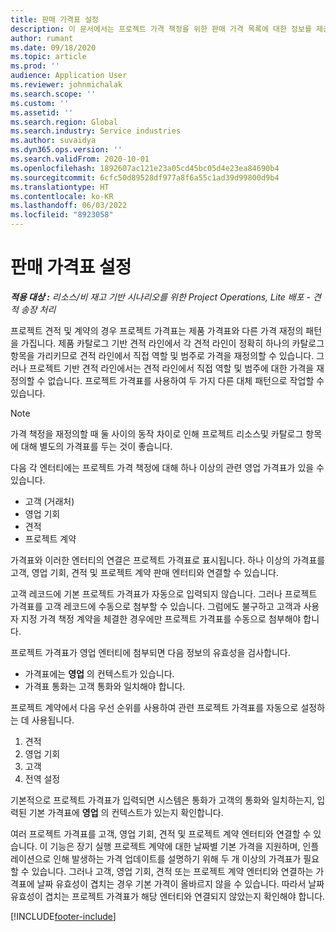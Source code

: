 ```yaml
---
title: 판매 가격표 설정
description: 이 문서에서는 프로젝트 가격 책정을 위한 판매 가격 목록에 대한 정보를 제공합니다.
author: rumant
ms.date: 09/18/2020
ms.topic: article
ms.prod: ''
audience: Application User
ms.reviewer: johnmichalak
ms.search.scope: ''
ms.custom: ''
ms.assetid: ''
ms.search.region: Global
ms.search.industry: Service industries
ms.author: suvaidya
ms.dyn365.ops.version: ''
ms.search.validFrom: 2020-10-01
ms.openlocfilehash: 1892607ac121e23a05cd45bc05d4e23ea84690b4
ms.sourcegitcommit: 6cfc50d89528df977a8f6a55c1ad39d99800d9b4
ms.translationtype: HT
ms.contentlocale: ko-KR
ms.lasthandoff: 06/03/2022
ms.locfileid: "8923058"
---
```

# <a name="set-up-a-sales-price-list"></a>판매 가격표 설정

_**적용 대상 :** 리소스/비 재고 기반 시나리오를 위한 Project Operations, Lite 배포 - 견적 송장 처리_

프로젝트 견적 및 계약의 경우 프로젝트 가격표는 제품 가격표와 다른 가격 재정의 패턴을 가집니다. 제품 카탈로그 기반 견적 라인에서 각 견적 라인이 정확히 하나의 카탈로그 항목을 가리키므로 견적 라인에서 직접 역할 및 범주로 가격을 재정의할 수 있습니다. 그러나 프로젝트 기반 견적 라인에서는 견적 라인에서 직접 역할 및 범주에 대한 가격을 재정의할 수 없습니다. 프로젝트 가격표를 사용하여 두 가지 다른 대체 패턴으로 작업할 수 있습니다.

> [!NOTE]
> 가격 책정을 재정의할 때 둘 사이의 동작 차이로 인해 프로젝트 리소스및 카탈로그 항목에 대해 별도의 가격표를 두는 것이 좋습니다.

다음 각 엔터티에는 프로젝트 가격 책정에 대해 하나 이상의 관련 영업 가격표가 있을 수 있습니다.

- 고객 (거래처) 
- 영업 기회 
- 견적 
- 프로젝트 계약

가격표와 이러한 엔터티의 연결은 프로젝트 가격표로 표시됩니다. 하나 이상의 가격표를 고객, 영업 기회, 견적 및 프로젝트 계약 판매 엔터티와 연결할 수 있습니다.

고객 레코드에 기본 프로젝트 가격표가 자동으로 입력되지 않습니다. 그러나 프로젝트 가격표를 고객 레코드에 수동으로 첨부할 수 있습니다. 그럼에도 불구하고 고객과 사용자 지정 가격 책정 계약을 체결한 경우에만 프로젝트 가격표를 수동으로 첨부해야 합니다. 

프로젝트 가격표가 영업 엔터티에 첨부되면 다음 정보의 유효성을 검사합니다.

- 가격표에는 **영업** 의 컨텍스트가 있습니다. 
- 가격표 통화는 고객 통화와 일치해야 합니다. 

프로젝트 계약에서 다음 우선 순위를 사용하여 관련 프로젝트 가격표를 자동으로 설정하는 데 사용됩니다.

1. 견적
2. 영업 기회
3. 고객 
4. 전역 설정 

기본적으로 프로젝트 가격표가 입력되면 시스템은 통화가 고객의 통화와 일치하는지, 입력된 기본 가격표에 **영업** 의 컨텍스트가 있는지 확인합니다.

여러 프로젝트 가격표를 고객, 영업 기회, 견적 및 프로젝트 계약 엔터티와 연결할 수 있습니다. 이 기능은 장기 실행 프로젝트 계약에 대한 날짜별 기본 가격을 지원하며, 인플레이션으로 인해 발생하는 가격 업데이트를 설명하기 위해 두 개 이상의 가격표가 필요할 수 있습니다. 그러나 고객, 영업 기회, 견적 또는 프로젝트 계약 엔터티와 연결하는 가격표에 날짜 유효성이 겹치는 경우 기본 가격이 올바르지 않을 수 있습니다. 따라서 날짜 유효성이 겹치는 프로젝트 가격표가 해당 엔터티와 연결되지 않았는지 확인해야 합니다.


[!INCLUDE[footer-include](../includes/footer-banner.md)]
